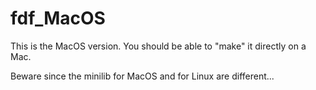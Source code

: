 # fdf_MacOS

This is the MacOS version. You should be able to "make" it directly on a Mac.

Beware since the minilib for MacOS and for Linux are different...
